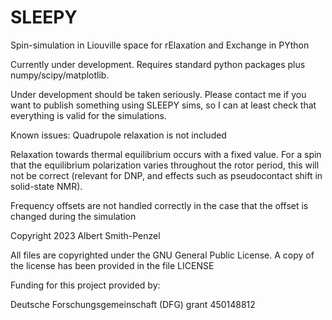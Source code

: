 # SLEEPY
Spin-simulation in Liouville space for rElaxation and Exchange in PYthon

Currently under development. Requires standard python packages plus numpy/scipy/matplotlib.

Under development should be taken seriously. Please contact me if you want to publish something using SLEEPY sims, so I can at least check that everything is valid for the simulations.

Known issues:
Quadrupole relaxation is not included

Relaxation towards thermal equilibrium occurs with a fixed value. For a spin that the equilibrium polarization varies throughout the rotor period, this will not be correct (relevant for DNP, and effects such as pseudocontact shift in solid-state NMR).

Frequency offsets are not handled correctly in the case that the offset is changed during the simulation

Copyright 2023 Albert Smith-Penzel

All files are copyrighted under the GNU General Public License. A copy of the license has been provided in the file LICENSE

Funding for this project provided by:

Deutsche Forschungsgemeinschaft (DFG) grant 450148812
